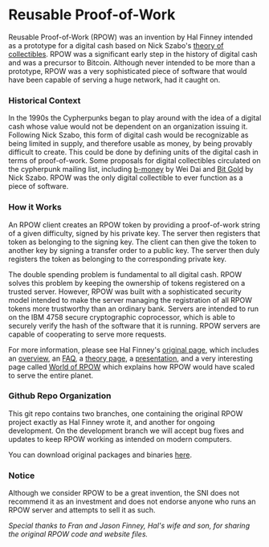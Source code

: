 # Reusable Proof-of-Work

Reusable Proof-of-Work (RPOW) was an invention by Hal Finney intended as a prototype for a digital cash based on Nick Szabo's [theory of collectibles](http://nakamotoinstitute.org/shelling-out/). RPOW was a significant early step in the history of digital cash and was a precursor to Bitcoin. Although never intended to be more than a prototype, RPOW was a very sophisticated piece of software that would have been capable of serving a huge network, had it caught on.

### Historical Context

In the 1990s the Cypherpunks began to play around with the idea of a digital cash whose value would not be dependent on an organization issuing it. Following Nick Szabo, this form of digital cash would be recognizable as being limited in supply, and therefore usable as money, by being provably difficult to create. This could be done by defining units of the digital cash in terms of proof-of-work. Some proposals for digital collectibles circulated on the cypherpunk mailing list, including [b-money](http://nakamotoinstitute.org/b-money/) by Wei Dai and [Bit Gold](http://nakamotoinstitute.org/bit-gold/) by Nick Szabo. RPOW was the only digital collectible to ever function as a piece of software.

### How it Works

An RPOW client creates an RPOW token by providing a proof-of-work string of a given difficulty, signed by his private key. The server then registers that token as belonging to the signing key. The client can then give the token to another key by signing a transfer order to a public key. The server then duly registers the token as belonging to the corresponding private key.

The double spending problem is fundamental to all digital cash. RPOW solves this problem by keeping the ownership of tokens registered on a trusted server. However, RPOW was built with a sophisticated security model intended to make the server managing the registration of all RPOW tokens more trustworthy than an ordinary bank. Servers are intended to run on the IBM 4758 secure cryptographic coprocessor, which is able to securely verify the hash of the software that it is running. RPOW servers are capable of cooperating to serve more requests.

For more information, please see Hal Finney's [original page](http://nakamotoinstitute.org/finney/rpow/index.html), which includes an [overview](http://nakamotoinstitute.org/finney/rpow/what.html), an [FAQ](http://nakamotoinstitute.org/finney/rpow/faqs.html), a [theory page](http://nakamotoinstitute.org/finney/rpow/theory.html), a [presentation](http://nakamotoinstitute.org/finney/rpow/slides/slide001.html), and a very interesting page called [World of RPOW](http://nakamotoinstitute.org/finney/rpow/world.html) which explains how RPOW would have scaled to serve the entire planet.

### Github Repo Organization

This git repo contains two branches, one containing the original RPOW project exactly as Hal Finney wrote it, and another for ongoing development. On the development branch we will accept bug fixes and updates to keep RPOW working as intended on modern computers.

You can download original packages and binaries [here](https://github.com/NakamotoInstitute/RPOW/releases).

### Notice

Although we consider RPOW to be a great invention, the SNI does not recommend it as an investment and does not endorse anyone who runs an RPOW server and attempts to sell it as such.

*Special thanks to Fran and Jason Finney, Hal's wife and son, for sharing the original RPOW code and website files.*
